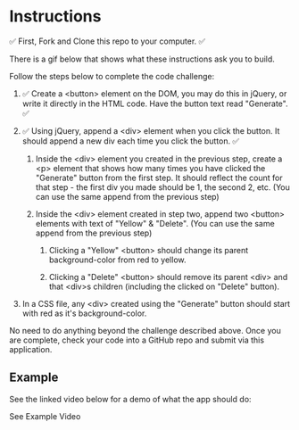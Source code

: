 # Instructions
✅ First, Fork and Clone this repo to your computer. ✅

There is a gif below that shows what these instructions ask you to build.

Follow the steps below to complete the code challenge:

1. ✅ Create a \<button> element on the DOM, you may do this in jQuery, or write it directly in the HTML code. Have the button text read "Generate". ✅

2. ✅ Using jQuery, append a \<div> element when you click the button. It should append a new div each time you click the button. ✅

   1. Inside the \<div> element you created in the previous step, create a \<p> element that shows how many times you have clicked the "Generate" button from the first step. It should reflect the count for that step - the first div you made should be 1, the second 2, etc. (You can use the same append from the previous step)

    2. Inside the \<div> element created in step two, append two \<button> elements with text of "Yellow" & "Delete". (You can use the same append from the previous step)

        1. Clicking a "Yellow" \<button> should change its parent background-color from red to yellow.

        2. Clicking a "Delete" \<button> should remove its parent \<div> and that \<div>s children (including the clicked on "Delete" button).

3. In a CSS file, any \<div> created using the "Generate" button should start with red as it's background-color.

No need to do anything beyond the challenge described above. Once you are complete, check your code into a GitHub repo and submit via this application.


## Example
See the linked video below for a demo of what the app should do:

See Example Video